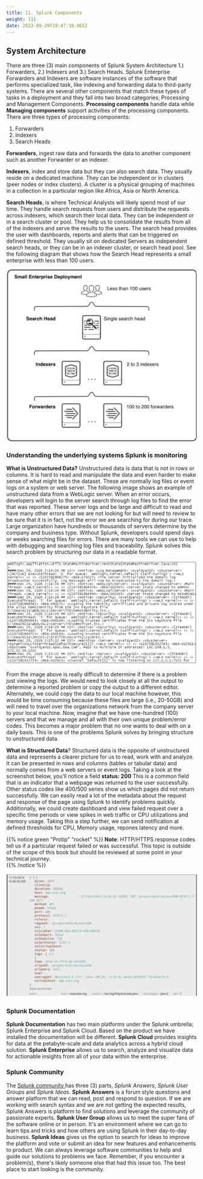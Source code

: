 ```yaml
---
title: 11. Splunk Components
weight: 111
date: 2023-09-29T19:47:18.965Z
---
```


## System Architecture

There are three (3) main components of Splunk System Architecture 1.) Forwarders, 2.) Indexers and 3.) Search Heads. Splunk Enterprise Forwarders and Indexers are software instances of the software that performs specialized task, like indexing and forwarding data to third-party systems. There are several other components that match these types of tasks in a deployment and they fall into two broad categories; Processing and Management Components. **Processing components** handle data while **Managing components** support activities of the processing components. There are three types of processing components: 

1. Forwarders
2. Indexers
3. Search Heads

**Forwarders**, ingest raw data and forwards the data to another component such as another Forwarder or an indexer.

**Indexers**, index and store data but they can also search data. They usually reside on a dedicated machine. They can be independent or in clusters (peer nodes or index clusters). A cluster is a physical grouping of machines in a collection in a particular region like Africa, Asia or North America.

**Search Heads**, is where Technical Analysts will likely spend most of our time. They handle search requests from users and distribute the requests across indexers, which search their local data. They can be independent or in a search cluster or pool. They help us to consolidate the results from all of the indexers and serve the results to the users. The search head provides the user with dashboards, reports and alerts that can be triggered on defined threshold. They usually sit on dedicated Servers as independent search heads, or they can be in an indexer cluster, or search head pool. See the following diagram that shows how the Search Head represents a small enterprise with less than 100 users. 

![Splunk Search Head](../static/images/splunk-sh.png "Splunk Search Head Architecture with less than 100 users")

### Understanding the underlying systems Splunk is monitoring

**What is Unstructured Data?** Unstructured data is data that is not in rows or columns. It is hard to read and manipulate the data and even harder to make sense of what might be in the dataset. These are normally log files or event logs on a system or web server. The following image shows an example of unstructured data from a WebLogic server. When an error occurs, developers will login to the server search through log files to find the error that was reported. These server logs and be large and difficult to read and have many other errors that we are not looking for but will need to review to be sure that it is in fact, not the error we are searching for during our trace. Large organization have hundreds or thousands of servers determine by the company and business type. Without Splunk, developers could spend days or weeks searching files for errors. There are many tools we can use to help with debugging and searching log files and traceability. Splunk solves this search problem by structuring our data in a readable format. 

![Splunk Unstructured Data](../static/images/unstructured-data.png "How Unstructured Data Looks Without Using Splunk")

From the image above is really difficult to determine if there is a problem just viewing the logs. We would need to look closely at all the output to determine a reported problem or copy the output to a different editor. Alternately, we could copy the data to our local machine however, this would be time consuming because these files are large (i.e., 20-50GB) and will need to travel over the organizations network from the company server to your local machine. Now, imagine that we have one-hundred (100) servers and that we manage and all with their own unique problem/error codes. This becomes a major problem that no one wants to deal with on a daily basis. This is one of the problems Splunk solves by bringing structure to unstructured data. 

**What is Structured Data**? Structured data is the opposite of unstructured data and represents a clearer picture for us to read, work with and analyze. It can be presented in rows and columns (tables or tabular data) and normally comes from a web servers or event logs. Taking a look at the screenshot below, you’ll notice a field **status: 200** This is a common field that is an indicator that a webpage was returned to the user successfully. Other status codes like 400/500 series show us which pages did not return successfully. We can easily read a lot of the metadata about the request and response of the page using Splunk to identify problems quickly. Additionally, we could create dashboard and view failed request over a specific time periods or view spikes in web traffic or CPU utilizations and memory usage. Taking this a step further, we can send notification at defined thresholds for CPU, Memory usage, repones latency and more.  

{{% notice green "Protip" "rocket" %}}
**Note**: HTTP/HTTPS response codes tell us if a particular request failed or was successful. This topic is outside of the scope of this book but should be reviewed at some point in your technical journey.   
{{% /notice %}}

![Splunk Structured Data]( ../static/images/structured-data.png "How tabluar data is viewed in Splunk") 

### Splunk Documentation

**Splunk Documentation** has two main platforms under the Splunk umbrella; Splunk Enterprise and Splunk Cloud. Based on the product we have installed the documentation will be different. **Splunk Cloud** provides insights for data at the petabyte-scale and data analytics across a hybrid cloud solution. **Splunk Enterprise** allows us to search, analyze and visualize data for actionable insights from all of your data within the enterprise. 

### Splunk Community 

The [ Splunk community ](https://www.splunk.com/en_us/community.html) has three (3) parts, *Splunk Answers*, *Splunk User Groups* and *Splunk Ideas*. **Splunk Answers** is a forum style questions and answer platform that we can read, post and respond to question. If we are working with search syntax and we are not getting the expected results, Splunk Answers is platform to find solutions and leverage the community of passionate experts. **Splunk User Group** allows us to meet the super fans of the software online or in person. It's an environment where we can go to learn tips and tricks and how others are using Splunk in their day-to-day business. **Splunk Ideas** gives us the option to search for ideas to improve the platform and vote or submit an idea for new features and enhancements to product. We can always leverage software communities to help and guide our solutions to problems we face. Remember, if you encounter a problem(s), there's likely someone else that had this issue too. The best place to start looking is the community. 

